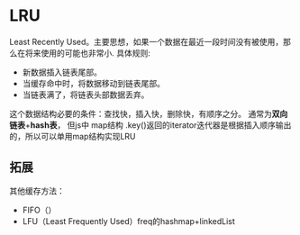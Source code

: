 # LRU

Least Recently Used。主要思想，如果一个数据在最近一段时间没有被使用，那么在将来使用的可能也非常小.
具体规则:

- 新数据插入链表尾部。
- 当缓存命中时，将数据移动到链表尾部。
- 当链表满了，将链表头部数据丢弃。

这个数据结构必要的条件：查找快，插入快，删除快，有顺序之分。
通常为**双向链表**+**hash表**， 但js中 map结构 .key()返回的iterator迭代器是根据插入顺序输出的，所以可以单用map结构实现LRU

## 拓展

其他缓存方法：

- FIFO（）
- LFU（Least Frequently Used）freq的hashmap+linkedList
